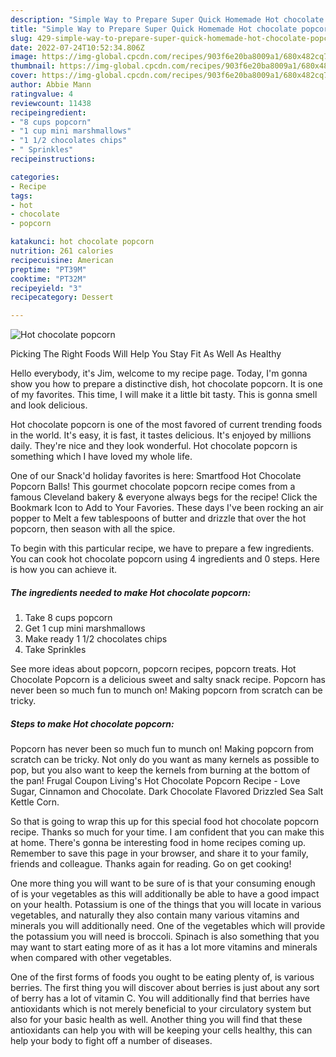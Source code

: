 ```yaml
---
description: "Simple Way to Prepare Super Quick Homemade Hot chocolate popcorn"
title: "Simple Way to Prepare Super Quick Homemade Hot chocolate popcorn"
slug: 429-simple-way-to-prepare-super-quick-homemade-hot-chocolate-popcorn
date: 2022-07-24T10:52:34.806Z
image: https://img-global.cpcdn.com/recipes/903f6e20ba8009a1/680x482cq70/hot-chocolate-popcorn-recipe-main-photo.jpg
thumbnail: https://img-global.cpcdn.com/recipes/903f6e20ba8009a1/680x482cq70/hot-chocolate-popcorn-recipe-main-photo.jpg
cover: https://img-global.cpcdn.com/recipes/903f6e20ba8009a1/680x482cq70/hot-chocolate-popcorn-recipe-main-photo.jpg
author: Abbie Mann
ratingvalue: 4
reviewcount: 11438
recipeingredient:
- "8 cups popcorn"
- "1 cup mini marshmallows"
- "1 1/2 chocolates chips"
- " Sprinkles"
recipeinstructions:

categories:
- Recipe
tags:
- hot
- chocolate
- popcorn

katakunci: hot chocolate popcorn 
nutrition: 261 calories
recipecuisine: American
preptime: "PT39M"
cooktime: "PT32M"
recipeyield: "3"
recipecategory: Dessert

---
```



![Hot chocolate popcorn](https://img-global.cpcdn.com/recipes/903f6e20ba8009a1/680x482cq70/hot-chocolate-popcorn-recipe-main-photo.jpg)

Picking The Right Foods Will Help You Stay Fit As Well As Healthy

Hello everybody, it's Jim, welcome to my recipe page. Today, I'm gonna show you how to prepare a distinctive dish, hot chocolate popcorn. It is one of my favorites. This time, I will make it a little bit tasty. This is gonna smell and look delicious.

Hot chocolate popcorn is one of the most favored of current trending foods in the world. It's easy, it is fast, it tastes delicious. It's enjoyed by millions daily. They're nice and they look wonderful. Hot chocolate popcorn is something which I have loved my whole life.

One of our Snack&#39;d holiday favorites is here: Smartfood Hot Chocolate Popcorn Balls! This gourmet chocolate popcorn recipe comes from a famous Cleveland bakery &amp; everyone always begs for the recipe! Click the Bookmark Icon to Add to Your Favories. These days I&#39;ve been rocking an air popper to Melt a few tablespoons of butter and drizzle that over the hot popcorn, then season with all the spice.


To begin with this particular recipe, we have to prepare a few ingredients. You can cook hot chocolate popcorn using 4 ingredients and 0 steps. Here is how you can achieve it.

<!--inarticleads1-->

##### The ingredients needed to make Hot chocolate popcorn:

1. Take 8 cups popcorn
1. Get 1 cup mini marshmallows
1. Make ready 1 1/2 chocolates chips
1. Take  Sprinkles


See more ideas about popcorn, popcorn recipes, popcorn treats. Hot Chocolate Popcorn is a delicious sweet and salty snack recipe. Popcorn has never been so much fun to munch on! Making popcorn from scratch can be tricky. 

<!--inarticleads2-->

##### Steps to make Hot chocolate popcorn:



Popcorn has never been so much fun to munch on! Making popcorn from scratch can be tricky. Not only do you want as many kernels as possible to pop, but you also want to keep the kernels from burning at the bottom of the pan! Frugal Coupon Living&#39;s Hot Chocolate Popcorn Recipe - Love Sugar, Cinnamon and Chocolate. Dark Chocolate Flavored Drizzled Sea Salt Kettle Corn. 

So that is going to wrap this up for this special food hot chocolate popcorn recipe. Thanks so much for your time. I am confident that you can make this at home. There's gonna be interesting food in home recipes coming up. Remember to save this page in your browser, and share it to your family, friends and colleague. Thanks again for reading. Go on get cooking!

One more thing you will want to be sure of is that your consuming enough of is your vegetables as this will additionally be able to have a good impact on your health. Potassium is one of the things that you will locate in various vegetables, and naturally they also contain many various vitamins and minerals you will additionally need. One of the vegetables which will provide the potassium you will need is broccoli. Spinach is also something that you may want to start eating more of as it has a lot more vitamins and minerals when compared with other vegetables.

One of the first forms of foods you ought to be eating plenty of, is various berries. The first thing you will discover about berries is just about any sort of berry has a lot of vitamin C. You will additionally find that berries have antioxidants which is not merely beneficial to your circulatory system but also for your basic health as well. Another thing you will find that these antioxidants can help you with will be keeping your cells healthy, this can help your body to fight off a number of diseases.
